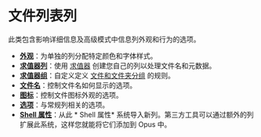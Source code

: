 # 文件列表列

此类包含影响详细信息及高级模式中信息列外观和行为的选项。

- **[外观](/Manual/preferences/preferences_categories/file_display_columns/appearance.zh.md)**：为单独的列分配特定颜色和字体样式。
- **[求值器列](/Manual/preferences/preferences_categories/file_display_columns/evaluator_columns.zh.md)**：使用 [求值器](/Manual/evaluator/README.zh.md) 创建您自己的列以处理文件名和元数据。
- **[求值器组](/Manual/preferences/preferences_categories/file_display_columns/evaluator_groups.zh.md)**：自定义定义 [文件和文件夹分组](/Manual/basic_concepts/sorting_and_grouping/README.zh.md) 的规则。
- **[文件名](/Manual/preferences/preferences_categories/file_display_columns/filenames.zh.md)**：控制文件名如何显示的选项。
- **[图标](/Manual/preferences/preferences_categories/file_display_columns/icons.zh.md)**：控制文件图标外观的选项。
- **[选项](/Manual/preferences/preferences_categories/file_display_columns/options.zh.md)**：与常规列相关的选项。
- **[ Shell 属性](/Manual/preferences/preferences_categories/file_display_columns/shell_properties.zh.md)**：从此 * Shell 属性* 系统导入新列。第三方工具可以通过额外的列扩展此系统，这样您就能将它们添加到 Opus 中。